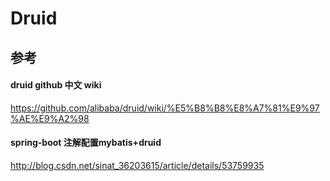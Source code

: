 # Druid

## 参考

#### druid github 中文 wiki

https://github.com/alibaba/druid/wiki/%E5%B8%B8%E8%A7%81%E9%97%AE%E9%A2%98

#### spring-boot 注解配置mybatis+druid

http://blog.csdn.net/sinat_36203615/article/details/53759935

####
